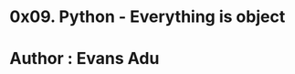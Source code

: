 0x09. Python - Everything is object
====================================================
Author : Evans Adu
====================================================
